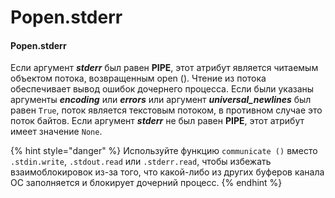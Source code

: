 # Popen.stderr

#### Popen.stderr

Если аргумент _**stderr**_ был равен **PIPE**, этот атрибут является читаемым объектом потока, возвращенным open \(\). Чтение из потока обеспечивает вывод ошибок дочернего процесса. Если были указаны аргументы _**encoding**_ или _**errors**_ или аргумент _**universal\_newlines**_ был равен `True`, поток является текстовым потоком, в противном случае это поток байтов. Если аргумент _**stderr**_ не был равен **PIPE**, этот атрибут имеет значение `None`.

{% hint style="danger" %}
Используйте функцию `communicate ()` вместо `.stdin.write`, `.stdout.read` или `.stderr.read`, чтобы избежать взаимоблокировок из-за того, что какой-либо из других буферов канала ОС заполняется и блокирует дочерний процесс.
{% endhint %}

